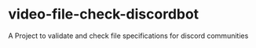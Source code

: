 # video-file-check-discordbot
A Project to validate and check file specifications for discord communities
